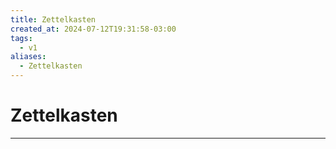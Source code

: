 ```yaml
---
title: Zettelkasten
created_at: 2024-07-12T19:31:58-03:00
tags:
  - v1
aliases:
  - Zettelkasten
---
```

# Zettelkasten
---

